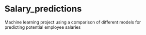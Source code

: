 # Salary_predictions
Machine learning project using a comparison of different models for predicting potential employee salaries
